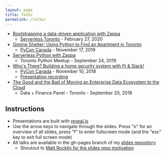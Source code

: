 ```yaml
---
layout: page
title: Talks
permalink: /talks/
---
```


*   [Bootstrapping a data-driven application with Zappa](https://ianwhitestone.work/slides/serverless-meetup-feb-2020.html)
    *   [Serverless Toronto](https://www.meetup.com/Serverless-Toronto/events/267827023/) - February 27, 2020
*   [Gimme Shelter: Using Python to Find an Apartment in Toronto](https://ianwhitestone.work/slides/pycon-canada-2019.html)
    *   [PyCon Canada](https://2019.pycon.ca/) - November 17, 2019
*   [Serverless Python with Zappa](https://ianwhitestone.work/slides/python-meetup-sept-2019.html)
    *   Toronto Python Meetup - September 24, 2019
*   [Who's There? Building a home security system with Pi & Slack!](https://ianwhitestone.work/slides/pycon-canada-2018.html)
    *   [PyCon Canada](https://2018.pycon.ca/) - November 10, 2018
    *   [Presentation recording](https://www.youtube.com/watch?v=hvV6EKfThL8&t=4s)
*   [The Good and the Bad of Moving an Enterprise Data Ecosystem to the Cloud](https://ianwhitestone.work/slides/data-finance-toronto-2018.html)
    *   Data + Finance Panel - Toronto - September 20, 2018

## Instructions

*   Presentations are built with [reveal.js](https://github.com/hakimel/reveal.js/)
*   Use the arrow keys to navigate through the slides. Press "o" for an overview of all slides, press "f" to enter fullscreen mode (and the "esc" key to exit full screen mode)
*   All talks are available in the gh-pages branch of my [slides repository](http://github.com/ian-whitestone/slides)
    *   Shoutout to [Matt Rocklin for the slides repo motivation](http://matthewrocklin.com/slides/index.html)